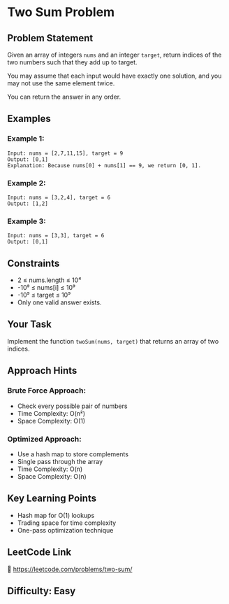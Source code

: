 # Two Sum Problem

## Problem Statement
Given an array of integers `nums` and an integer `target`, return indices of the two numbers such that they add up to target.

You may assume that each input would have exactly one solution, and you may not use the same element twice.

You can return the answer in any order.

## Examples

### Example 1:
```
Input: nums = [2,7,11,15], target = 9
Output: [0,1]
Explanation: Because nums[0] + nums[1] == 9, we return [0, 1].
```

### Example 2:
```
Input: nums = [3,2,4], target = 6
Output: [1,2]
```

### Example 3:
```
Input: nums = [3,3], target = 6
Output: [0,1]
```

## Constraints
- 2 ≤ nums.length ≤ 10⁴
- -10⁹ ≤ nums[i] ≤ 10⁹
- -10⁹ ≤ target ≤ 10⁹
- Only one valid answer exists.

## Your Task
Implement the function `twoSum(nums, target)` that returns an array of two indices.

## Approach Hints

### Brute Force Approach:
- Check every possible pair of numbers
- Time Complexity: O(n²)
- Space Complexity: O(1)

### Optimized Approach:
- Use a hash map to store complements
- Single pass through the array
- Time Complexity: O(n)
- Space Complexity: O(n)

## Key Learning Points
- Hash map for O(1) lookups
- Trading space for time complexity
- One-pass optimization technique

## LeetCode Link
🔗 https://leetcode.com/problems/two-sum/

## Difficulty: Easy